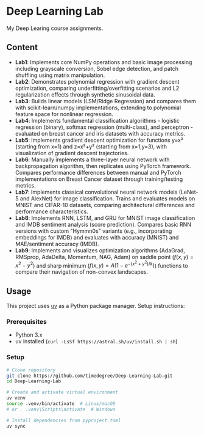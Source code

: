 # Deep Learning Lab

My Deep Learing course assignments.

## Content

- **Lab1**: Implements core NumPy operations and basic image processing including grayscale conversion, Sobel edge detection, and patch shuffling using matrix manipulation.
- **Lab2**: Demonstrates polynomial regression with gradient descent optimization, comparing underfitting/overfitting scenarios and L2 regularization effects through synthetic sinusoidal data.
- **Lab3**: Builds linear models (LSM/Ridge Regression) and compares them with scikit-learn/numpy implementations, extending to polynomial feature space for nonlinear regression.
- **Lab4**: Implements fundamental classification algorithms - logistic regression (binary), softmax regression (multi-class), and perceptron - evaluated on breast cancer and iris datasets with accuracy metrics.
- **Lab5**: Implements gradient descent optimization for functions y=x² (starting from x=1) and z=x²+y² (starting from x=1,y=3), with visualization of gradient descent trajectories.
- **Lab6**: Manually implements a three-layer neural network with backpropagation algorithm, then replicates using PyTorch framework. Compares performance differences between manual and PyTorch implementations on Breast Cancer dataset through training/testing metrics.
- **Lab7**: Implements classical convolutional neural network models (LeNet-5 and AlexNet) for image classification. Trains and evaluates models on MNIST and CIFAR-10 datasets, comparing architectural differences and performance characteristics.
- **Lab8**: Implements RNN, LSTM, and GRU for MNIST image classification and IMDB sentiment analysis (score prediction). Compares basic RNN versions with custom "Hymmn0s" variants (e.g., incorporating embeddings for IMDB) and evaluates with accuracy (MNIST) and MAE/sentiment accuracy (IMDB).
- **Lab9**: Implements and visualizes optimization algorithms (AdaGrad, RMSprop, AdaDelta, Momentum, NAG, Adam) on saddle point ($f(x,y) = x^2 - y^2$) and sharp minimum ($f(x,y) = A(1 - e^{-(x^2+y^2)/k})$) functions to compare their navigation of non-convex landscapes.

## Usage

This project uses [uv](https://github.com/astral-sh/uv) as a Python package manager. Setup instructions:

### Prerequisites

- Python 3.x
- uv installed (`curl -LsSf https://astral.sh/uv/install.sh | sh`)

### Setup

```bash
# Clone repository
git clone https://github.com/timedegree/Deep-Learning-Lab.git
cd Deep-Learning-Lab

# Create and activate virtual environment
uv venv
source .venv/bin/activate  # Linux/macOS
# or . .venv\Scripts\activate  # Windows

# Install dependencies from pyproject.toml
uv sync
```